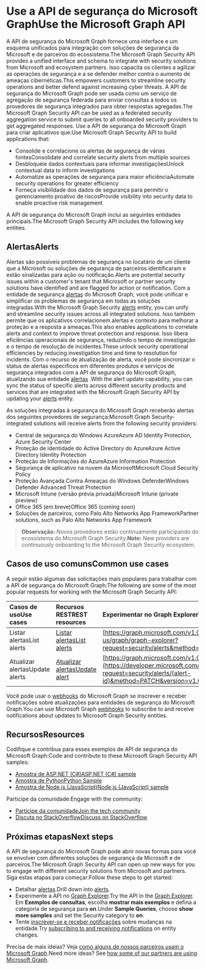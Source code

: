 # <a name="use-the-microsoft-graph-security-api"></a><span data-ttu-id="809c6-101">Use a API de segurança do Microsoft Graph</span><span class="sxs-lookup"><span data-stu-id="809c6-101">Use the Microsoft Graph API</span></span>

<span data-ttu-id="809c6-102">A API de segurança do Microsoft Graph fornece uma interface e um esquema unificados para integração com soluções de segurança da Microsoft e de parceiros do ecossistema.</span><span class="sxs-lookup"><span data-stu-id="809c6-102">The Microsoft Graph Security API provides a unified interface and schema to integrate with security solutions from Microsoft and ecosystem partners.</span></span> <span data-ttu-id="809c6-103">Isso capacita os clientes a agilizar as operações de segurança e a se defender melhor contra o aumento de ameaças cibernéticas.</span><span class="sxs-lookup"><span data-stu-id="809c6-103">This empowers customers to streamline security operations and better defend against increasing cyber threats.</span></span> <span data-ttu-id="809c6-104">A API de segurança do Microsoft Graph pode ser usada como um serviço de agregação de segurança federada para enviar consultas a todos os provedores de segurança integrados para obter respostas agregadas.</span><span class="sxs-lookup"><span data-stu-id="809c6-104">The Microsoft Graph Security API can be used as a federated security aggregation service to submit queries to all onboarded security providers to get aggregated responses.</span></span> <span data-ttu-id="809c6-105">Use a API de segurança do Microsoft Graph para criar aplicativos que:</span><span class="sxs-lookup"><span data-stu-id="809c6-105">Use Microsoft Graph Security API to build applications that:</span></span>

- <span data-ttu-id="809c6-106">Consolide e correlacione os alertas de segurança de várias fontes</span><span class="sxs-lookup"><span data-stu-id="809c6-106">Consolidate and correlate security alerts from multiple sources</span></span>
- <span data-ttu-id="809c6-107">Desbloqueie dados contextuais para informar investigações</span><span class="sxs-lookup"><span data-stu-id="809c6-107">Unlock contextual data to inform investigations</span></span>
- <span data-ttu-id="809c6-108">Automatize as operações de segurança para maior eficiência</span><span class="sxs-lookup"><span data-stu-id="809c6-108">Automate security operations for greater efficiency</span></span>
- <span data-ttu-id="809c6-109">Forneça visibilidade dos dados de segurança para permitir o gerenciamento proativo de riscos</span><span class="sxs-lookup"><span data-stu-id="809c6-109">Provide visibility into security data to enable proactive risk management</span></span>

<span data-ttu-id="809c6-110">A API de segurança do Microsoft Graph inclui as seguintes entidades principais.</span><span class="sxs-lookup"><span data-stu-id="809c6-110">The Microsoft Graph Security API includes the following key entities.</span></span>

## <a name="alerts"></a><span data-ttu-id="809c6-111">Alertas</span><span class="sxs-lookup"><span data-stu-id="809c6-111">Alerts</span></span>

<span data-ttu-id="809c6-112">Alertas são possíveis problemas de segurança no locatário de um cliente que a Microsoft ou soluções de segurança de parceiros identificaram e estão sinalizadas para ação ou notificação.</span><span class="sxs-lookup"><span data-stu-id="809c6-112">Alerts are potential security issues within a customer's tenant that Microsoft or partner security solutions have identified and are flagged for action or notification.</span></span> <span data-ttu-id="809c6-113">Com a entidade de segurança  [alertas](alert.md) do Microsoft Graph, você pode unificar e simplificar os problemas de segurança em todas as soluções integradas.</span><span class="sxs-lookup"><span data-stu-id="809c6-113">With the Microsoft Graph Security [alerts](alert.md) entity, you can unify and streamline security  issues across all integrated solutions.</span></span> <span data-ttu-id="809c6-114">Isso também permite que os aplicativos correlacionem alertas e contexto para melhorar a proteção e a resposta a ameaças.</span><span class="sxs-lookup"><span data-stu-id="809c6-114">This also enables applications to correlate alerts and context to improve threat protection and response.</span></span> <span data-ttu-id="809c6-115">Isso libera eficiências operacionais de segurança, reduzindo o tempo de investigação e o tempo de resolução de incidentes.</span><span class="sxs-lookup"><span data-stu-id="809c6-115">These unlock security operational efficiencies by reducing investigation time and time to resolution for incidents.</span></span> <span data-ttu-id="809c6-116">Com o recurso de atualização de alerta, você pode sincronizar o status de alertas específicos em diferentes produtos e serviços de segurança integrados com a API de segurança do Microsoft Graph, atualizando sua entidade [alertas](alert.md) .</span><span class="sxs-lookup"><span data-stu-id="809c6-116">With the alert update capability, you can sync the status of specific alerts across different security products and services that are integrated with the Microsoft Graph Security API by updating your [alerts](alert.md) entity.</span></span>

<span data-ttu-id="809c6-117">As soluções integradas à segurança do Microsoft Graph receberão alertas dos seguintes provedores de segurança:</span><span class="sxs-lookup"><span data-stu-id="809c6-117">Microsoft Graph Security-integrated solutions will receive alerts from the following security providers:</span></span>

- <span data-ttu-id="809c6-118">Central de segurança do Windows Azure</span><span class="sxs-lookup"><span data-stu-id="809c6-118">Azure AD Identity Protection, Azure Security Center</span></span>
- <span data-ttu-id="809c6-119">Proteção de identidade do Active Directory do Azure</span><span class="sxs-lookup"><span data-stu-id="809c6-119">Azure Active Directory Identity Protection</span></span>
- <span data-ttu-id="809c6-120">Proteção de Informações do Azure</span><span class="sxs-lookup"><span data-stu-id="809c6-120">Azure Information Protection</span></span>
- <span data-ttu-id="809c6-121">Segurança de aplicativo na nuvem da Microsoft</span><span class="sxs-lookup"><span data-stu-id="809c6-121">Microsoft Cloud Security Policy</span></span>
- <span data-ttu-id="809c6-122">Proteção Avançada Contra Ameaças do Windows Defender</span><span class="sxs-lookup"><span data-stu-id="809c6-122">Windows Defender Advanced Threat Protection</span></span>
- <span data-ttu-id="809c6-123">Microsoft Intune (versão prévia privada)</span><span class="sxs-lookup"><span data-stu-id="809c6-123">Microsoft Intune (private preview)</span></span>
- <span data-ttu-id="809c6-124">Office 365 (em breve)</span><span class="sxs-lookup"><span data-stu-id="809c6-124">Office 365 (coming soon)</span></span>
- <span data-ttu-id="809c6-125">Soluções de parceiros, como Palo Alto Networks App Framework</span><span class="sxs-lookup"><span data-stu-id="809c6-125">Partner solutions, such as Palo Alto Networks App Framework</span></span>

> <span data-ttu-id="809c6-126">**Observação:** Novos provedores estão continuamente participando do ecossistema do Microsoft Graph Security.</span><span class="sxs-lookup"><span data-stu-id="809c6-126">**Note:** New providers are continuously onboarding to the Microsoft Graph Security ecosystem.</span></span>

## <a name="common-use-cases"></a><span data-ttu-id="809c6-127">Casos de uso comuns</span><span class="sxs-lookup"><span data-stu-id="809c6-127">Common use cases</span></span>

<span data-ttu-id="809c6-128">A seguir estão algumas das solicitações mais populares para trabalhar com a API de segurança do Microsoft Graph:</span><span class="sxs-lookup"><span data-stu-id="809c6-128">The following are some of the most popular requests for working with the Microsoft Graph Security API:</span></span>

| <span data-ttu-id="809c6-129">**Casos de uso**</span><span class="sxs-lookup"><span data-stu-id="809c6-129">**Use cases**</span></span>   | <span data-ttu-id="809c6-130">**Recursos REST**</span><span class="sxs-lookup"><span data-stu-id="809c6-130">**REST resources**</span></span> | <span data-ttu-id="809c6-131">**Experimentar no Graph Explorer**</span><span class="sxs-lookup"><span data-stu-id="809c6-131">**Try in Graph Explorer**</span></span> |
|:---------------|:--------|:----------|
| <span data-ttu-id="809c6-132">Listar alertas</span><span class="sxs-lookup"><span data-stu-id="809c6-132">List alerts</span></span> | [<span data-ttu-id="809c6-133">Listar alertas</span><span class="sxs-lookup"><span data-stu-id="809c6-133">List alerts</span></span>](../api/alert_list.md) | [https://graph.microsoft.com/v1.0/security/alerts](https://developer.microsoft.com/en-us/graph/graph-explorer?request=security/alerts&method=GET&version=v1.0&GraphUrl=https://graph.microsoft.com) |
| <span data-ttu-id="809c6-134">Atualizar alertas</span><span class="sxs-lookup"><span data-stu-id="809c6-134">Update alerts</span></span> | [<span data-ttu-id="809c6-135">Atualizar alertas</span><span class="sxs-lookup"><span data-stu-id="809c6-135">Update alert</span></span>](../api/alert_update.md) | [https://graph.microsoft.com/v1.0/security/alerts/{alert-id}](https://developer.microsoft.com/en-us/graph/graph-explorer?request=security/alerts/{alert-id}&method=PATCH&version=v1.0&GraphUrl=https://graph.microsoft.com) |

<span data-ttu-id="809c6-136">Você pode usar o [webhooks](../../../concepts/webhooks.md) do Microsoft Graph se inscrever e receber notificações sobre atualizações para entidades de segurança do Microsoft Graph.</span><span class="sxs-lookup"><span data-stu-id="809c6-136">You can use Microsoft Graph [webhooks](../../../concepts/webhooks.md) to subscribe to and receive notifications about updates to Microsoft Graph Security entities.</span></span>

## <a name="resources"></a><span data-ttu-id="809c6-137">Recursos</span><span class="sxs-lookup"><span data-stu-id="809c6-137">Resources</span></span>

<span data-ttu-id="809c6-138">Codifique e contribua para esses exemplos de API de segurança do Microsoft Graph:</span><span class="sxs-lookup"><span data-stu-id="809c6-138">Code and contribute to these Microsoft Graph Security API samples:</span></span>

- [<span data-ttu-id="809c6-139">Amostra de ASP.NET (C#)</span><span class="sxs-lookup"><span data-stu-id="809c6-139">ASP.NET (C#) sample</span></span>](https://github.com/microsoftgraph/aspnet-security-api-sample)
- [<span data-ttu-id="809c6-140">Amostra de Python</span><span class="sxs-lookup"><span data-stu-id="809c6-140">Python Sample</span></span>](https://github.com/microsoftgraph/python-security-rest-sample)
- [<span data-ttu-id="809c6-141">Amostra de Node.js (JavaScript)</span><span class="sxs-lookup"><span data-stu-id="809c6-141">Node.js (JavaScript) sample</span></span>](https://github.com/microsoftgraph/nodejs-security-sample)

<span data-ttu-id="809c6-142">Participe da comunidade:</span><span class="sxs-lookup"><span data-stu-id="809c6-142">Engage with the community:</span></span>

- [<span data-ttu-id="809c6-143">Participe da comunidade</span><span class="sxs-lookup"><span data-stu-id="809c6-143">Join the tech community</span></span>](https://aka.ms/graphsecuritycommunity)
- [<span data-ttu-id="809c6-144">Discuta no StackOverflow</span><span class="sxs-lookup"><span data-stu-id="809c6-144">Discuss on StackOverflow</span></span>](https://stackoverflow.com/questions/tagged/microsoft-graph-security)

## <a name="next-steps"></a><span data-ttu-id="809c6-145">Próximas etapas</span><span class="sxs-lookup"><span data-stu-id="809c6-145">Next steps</span></span>

<span data-ttu-id="809c6-146">A API de segurança do Microsoft Graph pode abrir novas formas para você se envolver com diferentes soluções de segurança da Microsoft e de parceiros.</span><span class="sxs-lookup"><span data-stu-id="809c6-146">The Microsoft Graph Security API can open up new ways for you to engage with different security solutions from Microsoft and partners.</span></span> <span data-ttu-id="809c6-147">Siga estas etapas para começar:</span><span class="sxs-lookup"><span data-stu-id="809c6-147">Follow these steps to get started:</span></span>

- <span data-ttu-id="809c6-148">Detalhar [alertas](alert.md).</span><span class="sxs-lookup"><span data-stu-id="809c6-148">Drill down into [alerts](alert.md).</span></span>
- <span data-ttu-id="809c6-149">Experimente a API no [Graph Explorer](https://developer.microsoft.com/graph/graph-explorer).</span><span class="sxs-lookup"><span data-stu-id="809c6-149">Try the API in the [Graph Explorer](https://developer.microsoft.com/graph/graph-explorer).</span></span> <span data-ttu-id="809c6-150">Em **Exemplos de consultas**, escolha **mostrar mais exemplos** e defina a categoria de segurança para **on**.</span><span class="sxs-lookup"><span data-stu-id="809c6-150">Under **Sample Queries**, choose **show more samples** and set the Security category to **on**.</span></span>
- <span data-ttu-id="809c6-151">Tente [inscrever-se e receber notificações](../../../concepts/webhooks.md) sobre mudanças na entidade.</span><span class="sxs-lookup"><span data-stu-id="809c6-151">Try [subscribing to and receiving notifications](../../../concepts/webhooks.md) on entity changes.</span></span>

<span data-ttu-id="809c6-p105">Precisa de mais ideias? Veja [como alguns de nossos parceiros usam o Microsoft Graph](https://developer.microsoft.com/graph/graph/examples#partners).</span><span class="sxs-lookup"><span data-stu-id="809c6-p105">Need more ideas? See [how some of our partners are using Microsoft Graph](https://developer.microsoft.com/graph/graph/examples#partners).</span></span>
